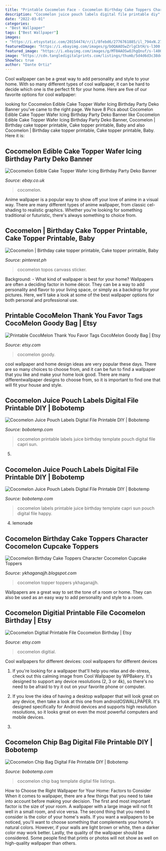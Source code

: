 ```yaml
---
title: "Printable Cocomelon Face - Cocomelon Birthday Cake Toppers Character Cocomelon Cupcake Toppers"
description: "Cocomelon juice pouch labels digital file printable diy"
date: "2022-03-01"
categories:
- "Best Wallpaper"
tags: ["Best Wallpaper"]
images:
- "https://i.etsystatic.com/20154474/r/il/8febd6/2776761885/il_794xN.2776761885_suuv.jpg"
featuredImage: "https://i.ebayimg.com/images/g/bOQAAOSwZrlgCbtH/s-l300.jpg"
featured_image: "https://i.ebayimg.com/images/g/MT0AAOSwOJhgQnuf/s-l400.jpg"
image: "https://cdn.tangledigitalprints.com/listings/thumb/5d4d6d3c38dd915a8b4e8145/HrGy6llDWA/4g8cr6Gb5n___eNcql_v1_compressed_1000.jpg"
ShowToc: true
author: "Dante Ortiz"
---
```



Cool wallpaper can be a great way to add personality and style to your home. With so many different types of cool wallpaper, it can be hard to decide which one is the perfect fit for your home. Here are five of our favorite options for cool wallpaper: 

	

		
looking for Cocomelon Edible Cake Topper Wafer Icing Birthday Party Deko Banner you've came to the right page. We have 8 Pics about Cocomelon Edible Cake Topper Wafer Icing Birthday Party Deko Banner like Cocomelon Edible Cake Topper Wafer Icing Birthday Party Deko Banner, Cocomelon | Birthday cake topper printable, Cake topper printable, Baby and also Cocomelon | Birthday cake topper printable, Cake topper printable, Baby. Here it is:
		
    
## Cocomelon Edible Cake Topper Wafer Icing Birthday Party Deko Banner

<img loading=lazy src="https://i.ebayimg.com/images/g/MT0AAOSwOJhgQnuf/s-l400.jpg" onerror="this.onerror=null;this.src='https://tse1.mm.bing.net/th?id=OIP.zv6bNh6r65ARiqdlZWmdmwAAAA&amp;pid=15.1';" alt="Cocomelon Edible Cake Topper Wafer Icing Birthday Party Deko Banner">

_Source: ebay.co.uk_

>cocomelon. 

	

Anime wallpaper is a popular way to show off your love of anime in a visual way. There are many different types of anime wallpaper, from classic cel-shading to realistic graphics. Whether you're looking for something traditional or futuristic, there's always something to choice from.

    
## Cocomelon | Birthday Cake Topper Printable, Cake Topper Printable, Baby

<img loading=lazy src="https://i.pinimg.com/originals/d9/8f/bb/d98fbb1125085d10451465531bab793d.jpg" onerror="this.onerror=null;this.src='https://tse1.mm.bing.net/th?id=OIP.l4f8CS6SQV1zkrX38oRT1AHaKi&amp;pid=15.1';" alt="Cocomelon | Birthday cake topper printable, Cake topper printable, Baby">

_Source: pinterest.ph_

>cocomelon topos canvass sticker. 

	

Background: - What kind of wallpaper is best for your home?
Wallpapers are often a deciding factor in home décor. They can be a way to add personality and flavor to your living space, or simply as a backdrop for your pictures. Here, we'll take a look at some of the best wallpaper options for both personal and professional use.

    
## Printable CocoMelon Thank You Favor Tags CocoMelon Goody Bag | Etsy

<img loading=lazy src="https://i.etsystatic.com/25640933/r/il/47fb6f/2975387713/il_1588xN.2975387713_glrk.jpg" onerror="this.onerror=null;this.src='https://tse4.mm.bing.net/th?id=OIP.PTLYrUUSDuzIX1T50xNFNgHaHa&amp;pid=15.1';" alt="Printable CocoMelon Thank You Favor Tags CocoMelon Goody Bag | Etsy">

_Source: etsy.com_

>cocomelon goody. 

	

cool wallpaper and home design ideas are very popular these days. There are so many choices to choose from, and it can be fun to find a wallpaper that you like and make your home look good. There are many differentwallpaper designs to choose from, so it is important to find one that will fit your house and style.

    
## Cocomelon Juice Pouch Labels Digital File Printable DIY | Bobotemp

<img loading=lazy src="https://cdn.tangledigitalprints.com/listings/thumb/5d4d6d3c38dd915a8b4e8145/HrGy6llDWA/4g8cr6Gb5n___eNcql_v1_compressed_1000.jpg" onerror="this.onerror=null;this.src='https://tse3.mm.bing.net/th?id=OIP.l7-LKsGgCOckvKa8_z5gpwHaHa&amp;pid=15.1';" alt="Cocomelon Juice Pouch Labels Digital File Printable DIY | Bobotemp">

_Source: bobotemp.com_

>cocomelon printable labels juice birthday template pouch digital file capri sun. 

	

5.

    
## Cocomelon Juice Pouch Labels Digital File Printable DIY | Bobotemp

<img loading=lazy src="https://cdn.tangledigitalprints.com/listings/thumb/5d4d6d3c38dd915a8b4e8145/HrGy6llDWA/4g8cr6Gb5n___eNcql_v1_compressed.jpg" onerror="this.onerror=null;this.src='https://tse2.mm.bing.net/th?id=OIP.zy7R4mav0XjfOIE7oRN6EAHaHa&amp;pid=15.1';" alt="Cocomelon Juice Pouch Labels Digital File Printable DIY | Bobotemp">

_Source: bobotemp.com_

>cocomelon labels printable juice birthday template capri sun pouch digital file happy. 

	

4. lemonade 

    
## Cocomelon Birthday Cake Toppers Character Cocomelon Cupcake Toppers

<img loading=lazy src="https://i.ebayimg.com/images/g/bOQAAOSwZrlgCbtH/s-l300.jpg" onerror="this.onerror=null;this.src='https://tse4.mm.bing.net/th?id=OIP.TB8py9W2TOi992LBjdnDlQAAAA&amp;pid=15.1';" alt="Cocomelon Birthday Cake Toppers Character Cocomelon Cupcake Toppers">

_Source: ykhaganajjh.blogspot.com_

>cocomelon topper toppers ykhaganajjh. 

	

Wallpapers are a great way to set the tone of a room or home. They can also be used as an easy way to add personality and style to a room.

    
## Cocomelon Digitial Printable File Cocomelon Birthday | Etsy

<img loading=lazy src="https://i.etsystatic.com/20154474/r/il/8febd6/2776761885/il_794xN.2776761885_suuv.jpg" onerror="this.onerror=null;this.src='https://tse4.mm.bing.net/th?id=OIP.Ph0YhK-MkZWm76uIPBkGegHaJ_&amp;pid=15.1';" alt="Cocomelon Digitial Printable File Cocomelon Birthday | Etsy">

_Source: etsy.com_

>cocomelon digitial. 

	

Cool wallpapers for different devices:
cool wallpapers for different devices 

1. If you're looking for a wallpaper that'll help you relax and de-stress, check out this calming image from Cool Wallpaper by WPBakery. It's designed to support any device resolutions (2, 3 or 4k), so there's no need to be afraid to try it out on your favorite phone or computer.

2. If you love the idea of having a desktop wallpaper that will look great on any device, then take a look at this one from androidOSWALLPAPER. It's designed specifically for Android devices and supports high resolution resolutions, so it looks great on even the most powerful computers and mobile devices.

3.

    
## Cocomelon Chip Bag Digital File Printable DIY | Bobotemp

<img loading=lazy src="https://cdn.tangledigitalprints.com/listings/thumb/5d4d6d3c38dd915a8b4e8145/65FBe97vxt/HgAxJXhrmO___listings/thumb/5d4d6d3c38dd915a8b4e8145/dEeulWgR5o/4qfjtpLGtA___9pmR5_v1_compressed.jpg" onerror="this.onerror=null;this.src='https://tse1.mm.bing.net/th?id=OIP.c9aUy6KgX-6fQtNOZm6euwHaHa&amp;pid=15.1';" alt="Cocomelon Chip Bag Digital File Printable DIY | Bobotemp">

_Source: bobotemp.com_

>cocomelon chip bag template digital file listings. 

	

How to Choose the Right Wallpaper for Your Home: Factors to Consider
When it comes to wallpaper, there are a few things that you need to take into account before making your decision. The first and most important factor is the size of your room. A wallpaper with a large image will not fit well in a small room, and vice versa. 
The second thing that you need to consider is the color of your home's walls. If you want a wallpapers to be noticed, you'll want to choose something that complements your home's natural colors. However, if your walls are light brown or white, then a darker color may work better. 
Lastly, the quality of the wallpaper should be considered. Some people find that prints or photos will not show as well on high-quality wallpaper than others.


